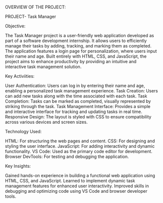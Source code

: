 OVERVIEW OF THE PROJECT:

PROJECT- Task Manager

Objective:

The Task Manager project is a user-friendly web application developed as part of a software development internship. It allows users to efficiently manage their tasks by adding, tracking, and marking them as completed. The application features a login page for personalization, where users input their name and age. Built entirely with HTML, CSS, and JavaScript, the project aims to enhance productivity by providing an intuitive and interactive task management solution.

Key Activiities:

User Authentication: Users can log in by entering their name and age, enabling a personalized task management experience.
Task Creation: Users can add new tasks along with the time associated with each task.
Task Completion: Tasks can be marked as completed, visually represented by striking through the task.
Task Management Interface: Provides a simple and interactive interface for tracking and updating tasks in real time.
Responsive Design: The layout is styled with CSS to ensure compatibility across various devices and screen sizes.

Technology Used:

HTML: For structuring the web pages and content.
CSS: For designing and styling the user interface.
JavaScript: For adding interactivity and dynamic functionality.
VS Code: Used as the primary code editor for development.
Browser DevTools: For testing and debugging the application.

Key Insights:

Gained hands-on experience in building a functional web application using HTML, CSS, and JavaScript.
Learned to implement dynamic task management features for enhanced user interactivity.
Improved skills in debugging and optimizing code using VS Code and browser developer tools.




